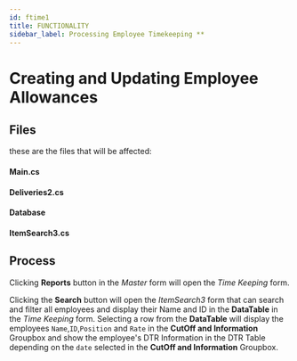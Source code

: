 ```yaml
---
id: ftime1
title: FUNCTIONALITY
sidebar_label: Processing Employee Timekeeping **
---
```

# Creating and Updating Employee Allowances 

## Files
these are the files that will be affected:

#### Main.cs
#### Deliveries2.cs
#### Database
#### ItemSearch3.cs

## Process 
Clicking **Reports** button in the _Master_ form will open the _Time Keeping_ form.

Clicking the **Search** button will open the _ItemSearch3_ form that can search and filter all employees and display their Name and ID in the **DataTable** in the _Time Keeping_ form. Selecting a row from the **DataTable** will display the employees `Name`,`ID`,`Position` and `Rate` in the **CutOff and Information** Groupbox and show the employee's DTR Information in the DTR Table depending on the `date` selected in the **CutOff and Information** Groupbox.
